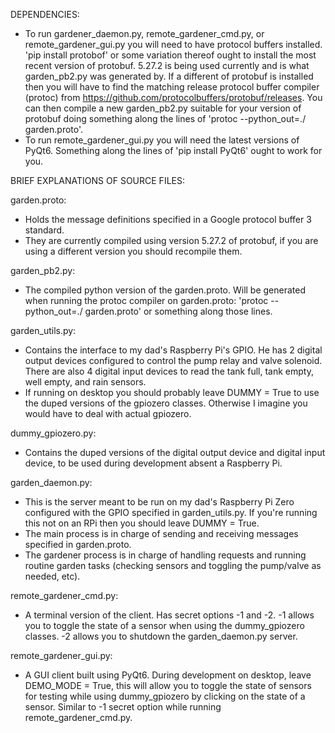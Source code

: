 DEPENDENCIES:
  - To run gardener_daemon.py, remote_gardener_cmd.py, or remote_gardener_gui.py you will need to have protocol buffers installed. 'pip install protobof' or some variation thereof ought to install the most recent version of protobuf. 5.27.2 is being used currently and is what garden_pb2.py was generated by. If a different of protobuf is installed then you will have to find the matching release protocol buffer compiler (protoc) from https://github.com/protocolbuffers/protobuf/releases. You can then compile a new garden_pb2.py suitable for your version of protobuf doing something along the lines of 'protoc --python_out=./ garden.proto'.
  - To run remote_gardener_gui.py you will need the latest versions of PyQt6. Something along the lines of 'pip install PyQt6' ought to work for you.

BRIEF EXPLANATIONS OF SOURCE FILES:

garden.proto:
  - Holds the message definitions specified in a Google protocol buffer 3 standard.
  - They are currently compiled using version 5.27.2 of protobuf, if you are using a different version you should recompile them.

garden_pb2.py:
  - The compiled python version of the garden.proto. Will be generated when running the protoc compiler on garden.proto: 'protoc --python_out=./ garden.proto' or something along those lines.

garden_utils.py:
  - Contains the interface to my dad's Raspberry Pi's GPIO. He has 2 digital output devices configured to control the pump relay and valve solenoid. There are also 4 digital input devices to read the tank full, tank empty, well empty, and rain sensors.
  - If running on desktop you should probably leave DUMMY = True to use the duped versions of the gpiozero classes. Otherwise I imagine you would have to deal with actual gpiozero.

dummy_gpiozero.py:
  - Contains the duped versions of the digital output device and digital input device, to be used during development absent a Raspberry Pi.

garden_daemon.py:
  - This is the server meant to be run on my dad's Raspberry Pi Zero configured with the GPIO specified in garden_utils.py. If you're running this not on an RPi then you should leave DUMMY = True.
  - The main process is in charge of sending and receiving messages specified in garden.proto.
  - The gardener process is in charge of handling requests and running routine garden tasks (checking sensors and toggling the pump/valve as needed, etc).

remote_gardener_cmd.py:
  - A terminal version of the client. Has secret options -1 and -2. -1 allows you to toggle the state of a sensor when using the dummy_gpiozero classes. -2 allows you to shutdown the garden_daemon.py server.

remote_gardener_gui.py:
  - A GUI client built using PyQt6. During development on desktop, leave DEMO_MODE = True, this will allow you to toggle the state of sensors for testing while using dummy_gpiozero by clicking on the state of a sensor. Similar to -1 secret option while running remote_gardener_cmd.py.
